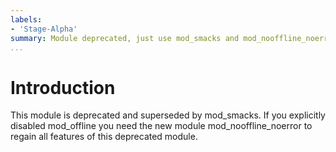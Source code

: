 ```yaml
---
labels:
- 'Stage-Alpha'
summary: Module deprecated, just use mod_smacks and mod_nooffline_noerror
...
```


Introduction
============

This module is deprecated and superseded by mod_smacks.
If you explicitly disabled mod_offline you need the new module
mod_nooffline_noerror to regain all features of this deprecated module.
